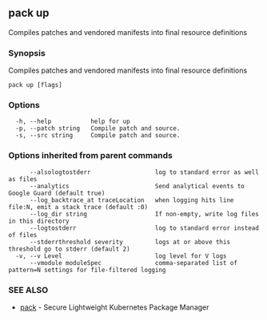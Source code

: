 ## pack up

Compiles patches and vendored manifests into final resource definitions

### Synopsis


Compiles patches and vendored manifests into final resource definitions

```
pack up [flags]
```

### Options

```
  -h, --help           help for up
  -p, --patch string   Compile patch and source.
  -s, --src string     Compile patch and source.
```

### Options inherited from parent commands

```
      --alsologtostderr                  log to standard error as well as files
      --analytics                        Send analytical events to Google Guard (default true)
      --log_backtrace_at traceLocation   when logging hits line file:N, emit a stack trace (default :0)
      --log_dir string                   If non-empty, write log files in this directory
      --logtostderr                      log to standard error instead of files
      --stderrthreshold severity         logs at or above this threshold go to stderr (default 2)
  -v, --v Level                          log level for V logs
      --vmodule moduleSpec               comma-separated list of pattern=N settings for file-filtered logging
```

### SEE ALSO
* [pack](pack.md)	 - Secure Lightweight Kubernetes Package Manager

